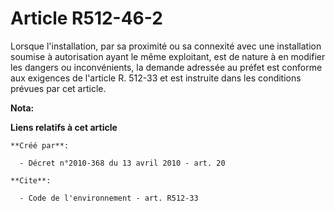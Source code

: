 # Article R512-46-2

Lorsque l'installation, par sa proximité ou sa connexité avec une installation soumise à autorisation ayant le même
exploitant, est de nature à en modifier les dangers ou inconvénients, la demande adressée au préfet est conforme aux
exigences de l'article R. 512-33 et est instruite dans les conditions prévues par cet article.

**Nota:**



**Liens relatifs à cet article**

	**Créé par**:

	  - Décret n°2010-368 du 13 avril 2010 - art. 20

	**Cite**:

	  - Code de l'environnement - art. R512-33
